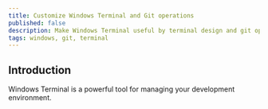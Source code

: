 ```yaml
---
title: Customize Windows Terminal and Git operations
published: false
description: Make Windows Terminal useful by terminal design and git operations
tags: windows, git, terminal
---
```


## Introduction
Windows Terminal is a powerful tool for managing your development environment.